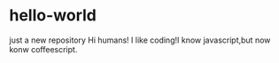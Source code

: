 # hello-world
just a new repository
Hi humans!
I like coding!I know javascript,but now konw coffeescript.
